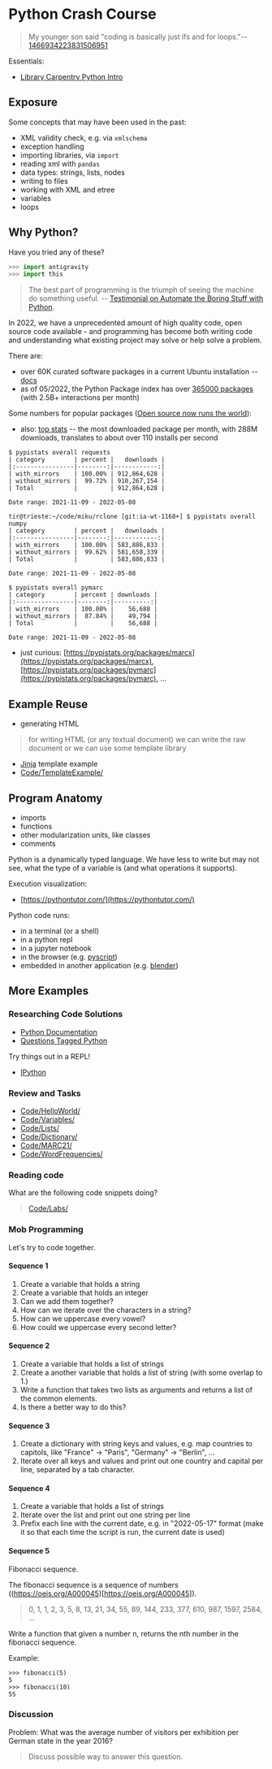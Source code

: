 # Python Crash Course

> My younger son said "coding is basically just ifs and for loops."--
> [1466934223831506951](https://twitter.com/ID_AA_Carmack/status/1466934223831506951)

Essentials:

* [Library Carpentry Python Intro](https://librarycarpentry.org/lc-python-intro/)

## Exposure

Some concepts that may have been used in the past:

* XML validity check, e.g. via `xmlschema`
* exception handling
* importing libraries, via `import`
* reading xml with `pandas`
* data types: strings, lists, nodes
* writing to files
* working with XML and etree
* variables
* loops

## Why Python?

Have you tried any of these?

```python
>>> import antigravity
>>> import this
```

> The best part of programming is the triumph of seeing the machine do
> something useful. -- [Testimonial on Automate the Boring Stuff with
> Python](https://automatetheboringstuff.com/).

In 2022, we have a unprecedented amount of high quality code, open source code
available - and programming has become both writing code and understanding what
existing project may solve or help solve a problem.

There are:

* over 60K curated software packages in a current Ubuntu installation -- [docs](https://ubuntu.com/server/docs/package-management)
* as of 05/2022, the Python Package index has over [365000 packages](https://pypistats.org/) (with 2.5B+ interactions per month)

Some numbers for popular packages ([Open source now runs the world](https://www.wired.com/2016/08/open-source-won-now/)):

* also: [top stats](https://pypistats.org/top) -- the most downloaded package
  per month, with 288M downloads, translates to about over 110 installs per second

```
$ pypistats overall requests
| category        | percent |   downloads |
|:----------------|--------:|------------:|
| with_mirrors    | 100.00% | 912,864,628 |
| without_mirrors |  99.72% | 910,267,154 |
| Total           |         | 912,864,628 |

Date range: 2021-11-09 - 2022-05-08

tir@trieste:~/code/miku/rclone [git:ia-wt-1168+] $ pypistats overall numpy
| category        | percent |   downloads |
|:----------------|--------:|------------:|
| with_mirrors    | 100.00% | 583,886,833 |
| without_mirrors |  99.62% | 581,658,339 |
| Total           |         | 583,886,833 |

Date range: 2021-11-09 - 2022-05-08

$ pypistats overall pymarc
| category        | percent | downloads |
|:----------------|--------:|----------:|
| with_mirrors    | 100.00% |    56,688 |
| without_mirrors |  87.84% |    49,794 |
| Total           |         |    56,688 |

Date range: 2021-11-09 - 2022-05-08
```

* just curious: [https://pypistats.org/packages/marcx](https://pypistats.org/packages/marcx), [https://pypistats.org/packages/pymarc](https://pypistats.org/packages/pymarc), ...

## Example Reuse

* generating HTML

> for writing HTML (or any textual document) we can write the raw document or
> we can use some template library

* [Jinja](https://jinja.palletsprojects.com/en/3.1.x/templates/#synopsis) template example
* [Code/TemplateExample/](Code/TemplateExample)

## Program Anatomy

* imports
* functions
* other modularization units, like classes
* comments

Python is a dynamically typed language. We have less to write but may not see,
what the type of a variable is (and what operations it supports).

Execution visualization:

* [https://pythontutor.com/](https://pythontutor.com/)

Python code runs:

* in a terminal (or a shell)
* in a python repl
* in a jupyter notebook
* in the browser (e.g. [pyscript](https://github.com/pyscript/pyscript))
* embedded in another application (e.g. [blender](https://docs.blender.org/api/current/info_overview.html#python-in-blender))

## More Examples

### Researching Code Solutions

* [Python Documentation](https://docs.python.org/3/library/index.html)
* [Questions Tagged Python](https://stackoverflow.com/questions/tagged/python)

Try things out in a REPL!

* [IPython](https://ipython.org/documentation.html)

### Review and Tasks

* [Code/HelloWorld/](Code/HelloWorld/)
* [Code/Variables/](Code/Variables/)
* [Code/Lists/](Code/Lists/)
* [Code/Dictionary/](Code/Dictionary/)
* [Code/MARC21/](Code/MARC21/)
* [Code/WordFrequencies/](Code/WordFrequencies/)

### Reading code

What are the following code snippets doing?

> [Code/Labs/](Code/Labs)

### Mob Programming

Let's try to code together.

#### Sequence 1

1. Create a variable that holds a string
2. Create a variable that holds an integer
3. Can we add them together?
4. How can we iterate over the characters in a string?
5. How can we uppercase every vowel?
6. How could we uppercase every second letter?

#### Sequence 2

1. Create a variable that holds a list of strings
2. Create a another variable that holds a list of string (with some overlap to 1.)
3. Write a function that takes two lists as arguments and returns a list of the common elements.
4. Is there a better way to do this?

#### Sequence 3

1. Create a dictionary with string keys and values, e.g. map countries to capitols, like "France" -> "Paris", "Germany" -> "Berlin", ...
2. Iterate over all keys and values and print out one country and capital per line, separated by a tab character.


#### Sequence 4

1. Create a variable that holds a list of strings
2. Iterate over the list and print out one string per line
3. Prefix each line with the current date, e.g. in "2022-05-17" format (make it so that each time the script is run, the current date is used)

#### Sequence 5

Fibonacci sequence.

The fibonacci sequence is a sequence of numbers ((https://oeis.org/A000045)[https://oeis.org/A000045]).

> 0, 1, 1, 2, 3, 5, 8, 13, 21, 34, 55, 89, 144, 233, 377, 610, 987, 1597, 2584, ...

Write a function that given a number n, returns the nth number in the fibonacci sequence.

Example:

    >>> fibonacci(5)
    5
    >>> fibonacci(10)
    55

### Discussion

Problem: What was the average number of visitors per exhibition per German state in the year 2016?

> Discuss possible way to answer this question.
